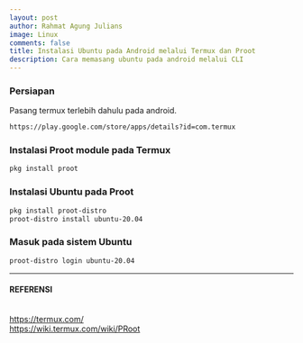 ```yaml
---
layout: post
author: Rahmat Agung Julians
image: Linux
comments: false
title: Instalasi Ubuntu pada Android melalui Termux dan Proot
description: Cara memasang ubuntu pada android melalui CLI
---
```


### Persiapan
Pasang termux terlebih dahulu pada android.
```bash
https://play.google.com/store/apps/details?id=com.termux
```

### Instalasi Proot module pada Termux
```bash
pkg install proot
```

### Instalasi Ubuntu pada Proot
```bash
pkg install proot-distro
proot-distro install ubuntu-20.04
```

### Masuk pada sistem Ubuntu
```bash
proot-distro login ubuntu-20.04
```

---
<h4> REFERENSI</h4> <br/>
<a href="https://termux.com/">https://termux.com/</a><br/>
<a href="https://wiki.termux.com/wiki/PRoot">https://wiki.termux.com/wiki/PRoot</a>